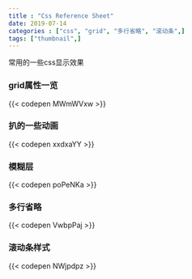 ```yaml
---
title : "Css Reference Sheet"
date: 2019-07-14 
categories : ["css", "grid", "多行省略", "滚动条",]
tags: ["thumbnail",]
---
```


常用的一些css显示效果

<!--more-->

### grid属性一览

{{< codepen MWmWVxw >}}

### 扒的一些动画

{{< codepen xxdxaYY >}}

### 模糊层

{{< codepen poPeNKa >}}

### 多行省略

{{< codepen VwbpPaj >}}

### 滚动条样式

{{< codepen NWjpdpz >}}
